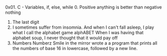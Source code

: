 0x01. C - Variables, if, else, while
0. Positive anything is better than negative nothing
1. The last digit
2. I sometimes suffer from insomnia. And when I can't fall asleep, I play what I call the alphabet game
alphABET
When I was having that alphabet soup, I never thought that it would pay off
5. Numbers
Numberz
Smile in the mirror
wrote a a program that prints all the numbers of base 16 in lowercase, followed by a new line.
